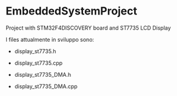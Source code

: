 # EmbeddedSystemProject
Project with STM32F4DISCOVERY board and ST7735 LCD Display

I files attualmente in sviluppo sono:
- display_st7735.h
- display_st7735.cpp

- display_st7735_DMA.h
- display_st7735_DMA.cpp